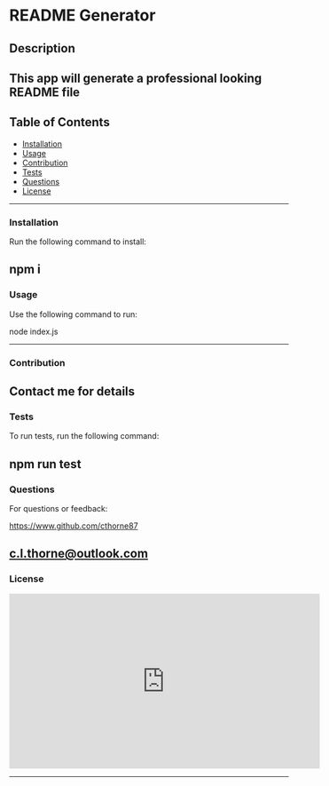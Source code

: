 # README Generator

  ## Description
This app will generate a professional looking README file  
---
## Table of Contents
* [Installation](#installation)
* [Usage](#usage)
* [Contribution](#contribution)
* [Tests](#tests)
* [Questions](#questions)
* [License](#license)
---
### Installation

Run the following command to install:

npm i  
---
### Usage

Use the following command to run:

node index.js  

---
### Contribution

Contact me for details
---
### Tests

To run tests, run the following command:

npm run test  
---
### Questions
For questions or feedback:

https://www.github.com/cthorne87

c.l.thorne@outlook.com
---
### License


<iframe width="560" height="315" src="https://www.youtube.com/embed/tUSOdPEdT2w" title="YouTube video player" frameborder="0" allow="accelerometer; autoplay; clipboard-write; encrypted-media; gyroscope; picture-in-picture" allowfullscreen></iframe>





---
  
